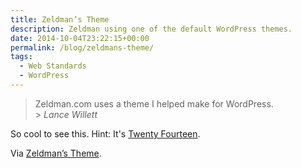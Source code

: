 ```yaml
---
title: Zeldman’s Theme
description: Zeldman using one of the default WordPress themes.
date: 2014-10-04T23:22:15+00:00
permalink: /blog/zeldmans-theme/
tags:
  - Web Standards
  - WordPress
---
```


> Zeldman.com uses a theme I helped make for WordPress.<br /> > <cite>Lance Willett</cite>

So cool to see this. Hint: It's [Twenty Fourteen](https://wordpress.org/themes/twentyfourteen).

Via [Zeldman’s Theme](http://simpledream.net/2014/09/30/zeldmans-theme/).
